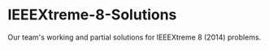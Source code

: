 # IEEEXtreme-8-Solutions
Our team's working and partial solutions for IEEEXtreme 8 (2014) problems.

